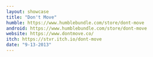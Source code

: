 ```yaml
---
layout: showcase
title: "Don't Move"
humble: https://www.humblebundle.com/store/dont-move
android: https://www.humblebundle.com/store/dont-move
website: https://www.dontmove.co/
itch: https://stvr.itch.io/dont-move
date: "9-13-2013"
---
```

